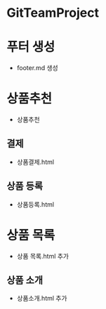 # GitTeamProject

# 푸터 생성
- footer.md 생성

# 상품추천
- 상품추천

## 결제
- 상품결제.html

## 상품 등록
- 상품등록.html



# 상품 목록
- 상품 목록.html 추가

## 상품 소개
- 상품소개.html 추가

